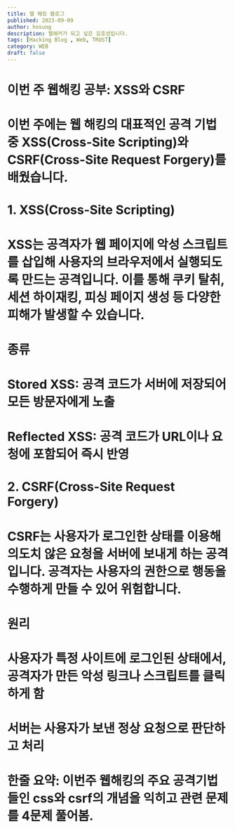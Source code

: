```yaml
---
title: 웹 해킹 블로그
published: 2023-09-09
author: hosung
description: 웹해커가 되고 싶은 김호성입니다.
tags: [Hacking Blog , Web, TRUST]
category: WEB
draft: false
---
```



# 이번 주 웹해킹 공부: XSS와 CSRF

# 이번 주에는 웹 해킹의 대표적인 공격 기법 중 XSS(Cross-Site Scripting)와 CSRF(Cross-Site Request Forgery)를 배웠습니다.

# 1. XSS(Cross-Site Scripting)

# XSS는 공격자가 웹 페이지에 악성 스크립트를 삽입해 사용자의 브라우저에서 실행되도록 만드는 공격입니다. 이를 통해 쿠키 탈취, 세션 하이재킹, 피싱 페이지 생성 등 다양한 피해가 발생할 수 있습니다.

# 종류

# Stored XSS: 공격 코드가 서버에 저장되어 모든 방문자에게 노출

# Reflected XSS: 공격 코드가 URL이나 요청에 포함되어 즉시 반영


# 2. CSRF(Cross-Site Request Forgery)

# CSRF는 사용자가 로그인한 상태를 이용해 의도치 않은 요청을 서버에 보내게 하는 공격입니다. 공격자는 사용자의 권한으로 행동을 수행하게 만들 수 있어 위험합니다.

# 원리

# 사용자가 특정 사이트에 로그인된 상태에서, 공격자가 만든 악성 링크나 스크립트를 클릭하게 함

# 서버는 사용자가 보낸 정상 요청으로 판단하고 처리

# 한줄 요약: 이번주 웹해킹의 주요 공격기법들인 css와 csrf의 개념을 익히고 관련 문제를 4문제 풀어봄.


